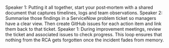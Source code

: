 Speaker 1: Putting it all together, start your post‑mortem with a shared document that captures timelines, logs and team observations.
Speaker 2: Summarise those findings in a ServiceNow problem ticket so managers have a clear view. Then create GitHub issues for each action item and link them back to that ticket.
Speaker 1: During improvement meetings, review the ticket and associated issues to check progress. This loop ensures that nothing from the RCA gets forgotten once the incident fades from memory.
